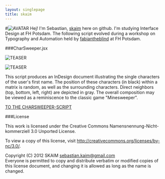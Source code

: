 ```yaml
---
layout: singlepage
title: skaim
---
```


#![AVATAR](https://raw.github.com/fabiantheblind/auto-typo-adbe-id/master/skaim/skaim.png) Hej! 
I'm Sebastian, [skaim](https://github.com/skaim) here on github. I'm studying Interface Design at FH Potsdam. The following script evolved during a workshop on Typography and Automation held by [fabiantheblind](https://github.com/fabiantheblind/) at FH Potsdam.

###CharSweeper.jsx  

![TEASER](https://raw.github.com/fabiantheblind/auto-typo-adbe-id/master/skaim/CharSweeper_teaser2.png)

![TEASER](https://raw.github.com/fabiantheblind/auto-typo-adbe-id/master/skaim/CharSweeper_teaser1.png)
  
This script produces an InDesign document illustrating the single characters of the user's first name. The position of these characters (in black) within a matrix is random, as well as the surrounding characters. Direct neighbors (top, bottom, left, right) are depicted in gray. The overall composition may be viewed as a reminiscence to the classic game "Minesweeper".

[TO THE CHARSWEEPER-SCRIPT](https://raw.github.com/fabiantheblind/auto-typo-adbe-id/master/skaim/CharSweeper.jsx)  
 

###License  

This work is licensed under the Creative Commons Namensnennung-Nicht-kommerziell 3.0 Unported License. 

To view a copy of this license, visit http://creativecommons.org/licenses/by-nc/3.0/.

Copyright (C) 2012 SKAIM <sebastian.kaim@gmail.com>  
Everyone is permitted to copy and distribute verbatim or modified copies of this license document, and changing it is allowed as long as the name is changed.  

